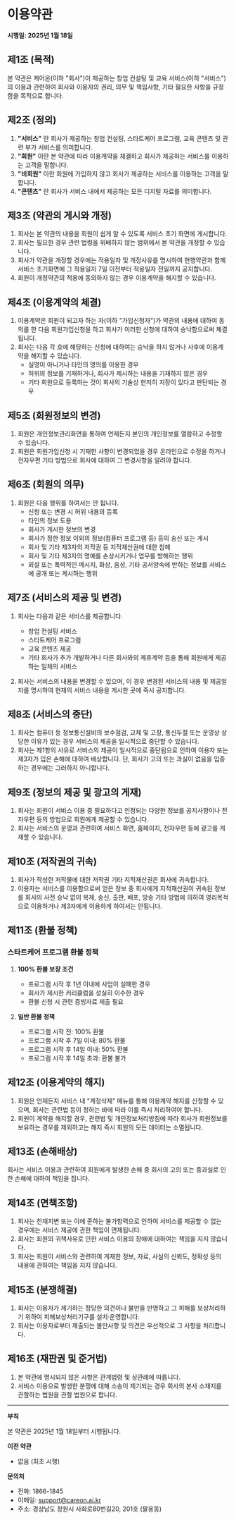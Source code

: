 # 이용약관

**시행일: 2025년 1월 18일**

## 제1조 (목적)

본 약관은 케어온(이하 "회사")이 제공하는 창업 컨설팅 및 교육 서비스(이하 "서비스")의 이용과 관련하여 회사와 이용자의 권리, 의무 및 책임사항, 기타 필요한 사항을 규정함을 목적으로 합니다.

## 제2조 (정의)

1. **"서비스"** 란 회사가 제공하는 창업 컨설팅, 스타트케어 프로그램, 교육 콘텐츠 및 관련 부가 서비스를 의미합니다.
2. **"회원"** 이란 본 약관에 따라 이용계약을 체결하고 회사가 제공하는 서비스를 이용하는 고객을 말합니다.
3. **"비회원"** 이란 회원에 가입하지 않고 회사가 제공하는 서비스를 이용하는 고객을 말합니다.
4. **"콘텐츠"** 란 회사가 서비스 내에서 제공하는 모든 디지털 자료를 의미합니다.

## 제3조 (약관의 게시와 개정)

1. 회사는 본 약관의 내용을 회원이 쉽게 알 수 있도록 서비스 초기 화면에 게시합니다.
2. 회사는 필요한 경우 관련 법령을 위배하지 않는 범위에서 본 약관을 개정할 수 있습니다.
3. 회사가 약관을 개정할 경우에는 적용일자 및 개정사유를 명시하여 현행약관과 함께 서비스 초기화면에 그 적용일자 7일 이전부터 적용일자 전일까지 공지합니다.
4. 회원이 개정약관의 적용에 동의하지 않는 경우 이용계약을 해지할 수 있습니다.

## 제4조 (이용계약의 체결)

1. 이용계약은 회원이 되고자 하는 자(이하 "가입신청자")가 약관의 내용에 대하여 동의를 한 다음 회원가입신청을 하고 회사가 이러한 신청에 대하여 승낙함으로써 체결됩니다.
2. 회사는 다음 각 호에 해당하는 신청에 대하여는 승낙을 하지 않거나 사후에 이용계약을 해지할 수 있습니다.
   - 실명이 아니거나 타인의 명의를 이용한 경우
   - 허위의 정보를 기재하거나, 회사가 제시하는 내용을 기재하지 않은 경우
   - 기타 회원으로 등록하는 것이 회사의 기술상 현저히 지장이 있다고 판단되는 경우

## 제5조 (회원정보의 변경)

1. 회원은 개인정보관리화면을 통하여 언제든지 본인의 개인정보를 열람하고 수정할 수 있습니다.
2. 회원은 회원가입신청 시 기재한 사항이 변경되었을 경우 온라인으로 수정을 하거나 전자우편 기타 방법으로 회사에 대하여 그 변경사항을 알려야 합니다.

## 제6조 (회원의 의무)

1. 회원은 다음 행위를 하여서는 안 됩니다.
   - 신청 또는 변경 시 허위 내용의 등록
   - 타인의 정보 도용
   - 회사가 게시한 정보의 변경
   - 회사가 정한 정보 이외의 정보(컴퓨터 프로그램 등) 등의 송신 또는 게시
   - 회사 및 기타 제3자의 저작권 등 지적재산권에 대한 침해
   - 회사 및 기타 제3자의 명예를 손상시키거나 업무를 방해하는 행위
   - 외설 또는 폭력적인 메시지, 화상, 음성, 기타 공서양속에 반하는 정보를 서비스에 공개 또는 게시하는 행위

## 제7조 (서비스의 제공 및 변경)

1. 회사는 다음과 같은 서비스를 제공합니다.
   - 창업 컨설팅 서비스
   - 스타트케어 프로그램
   - 교육 콘텐츠 제공
   - 기타 회사가 추가 개발하거나 다른 회사와의 제휴계약 등을 통해 회원에게 제공하는 일체의 서비스

2. 회사는 서비스의 내용을 변경할 수 있으며, 이 경우 변경된 서비스의 내용 및 제공일자를 명시하여 현재의 서비스 내용을 게시한 곳에 즉시 공지합니다.

## 제8조 (서비스의 중단)

1. 회사는 컴퓨터 등 정보통신설비의 보수점검, 교체 및 고장, 통신두절 또는 운영상 상당한 이유가 있는 경우 서비스의 제공을 일시적으로 중단할 수 있습니다.
2. 회사는 제1항의 사유로 서비스의 제공이 일시적으로 중단됨으로 인하여 이용자 또는 제3자가 입은 손해에 대하여 배상합니다. 단, 회사가 고의 또는 과실이 없음을 입증하는 경우에는 그러하지 아니합니다.

## 제9조 (정보의 제공 및 광고의 게재)

1. 회사는 회원이 서비스 이용 중 필요하다고 인정되는 다양한 정보를 공지사항이나 전자우편 등의 방법으로 회원에게 제공할 수 있습니다.
2. 회사는 서비스의 운영과 관련하여 서비스 화면, 홈페이지, 전자우편 등에 광고를 게재할 수 있습니다.

## 제10조 (저작권의 귀속)

1. 회사가 작성한 저작물에 대한 저작권 기타 지적재산권은 회사에 귀속합니다.
2. 이용자는 서비스를 이용함으로써 얻은 정보 중 회사에게 지적재산권이 귀속된 정보를 회사의 사전 승낙 없이 복제, 송신, 출판, 배포, 방송 기타 방법에 의하여 영리목적으로 이용하거나 제3자에게 이용하게 하여서는 안됩니다.

## 제11조 (환불 정책)

### 스타트케어 프로그램 환불 정책
1. **100% 환불 보장 조건**
   - 프로그램 시작 후 1년 이내에 사업이 실패한 경우
   - 회사가 제시한 커리큘럼을 성실히 이수한 경우
   - 환불 신청 시 관련 증빙자료 제출 필요

2. **일반 환불 정책**
   - 프로그램 시작 전: 100% 환불
   - 프로그램 시작 후 7일 이내: 80% 환불
   - 프로그램 시작 후 14일 이내: 50% 환불
   - 프로그램 시작 후 14일 초과: 환불 불가

## 제12조 (이용계약의 해지)

1. 회원은 언제든지 서비스 내 "계정삭제" 메뉴를 통해 이용계약 해지를 신청할 수 있으며, 회사는 관련법 등이 정하는 바에 따라 이를 즉시 처리하여야 합니다.
2. 회원이 계약을 해지할 경우, 관련법 및 개인정보처리방침에 따라 회사가 회원정보를 보유하는 경우를 제외하고는 해지 즉시 회원의 모든 데이터는 소멸됩니다.

## 제13조 (손해배상)

회사는 서비스 이용과 관련하여 회원에게 발생한 손해 중 회사의 고의 또는 중과실로 인한 손해에 대하여 책임을 집니다.

## 제14조 (면책조항)

1. 회사는 천재지변 또는 이에 준하는 불가항력으로 인하여 서비스를 제공할 수 없는 경우에는 서비스 제공에 관한 책임이 면제됩니다.
2. 회사는 회원의 귀책사유로 인한 서비스 이용의 장애에 대하여는 책임을 지지 않습니다.
3. 회사는 회원이 서비스와 관련하여 게재한 정보, 자료, 사실의 신뢰도, 정확성 등의 내용에 관하여는 책임을 지지 않습니다.

## 제15조 (분쟁해결)

1. 회사는 이용자가 제기하는 정당한 의견이나 불만을 반영하고 그 피해를 보상처리하기 위하여 피해보상처리기구를 설치·운영합니다.
2. 회사는 이용자로부터 제출되는 불만사항 및 의견은 우선적으로 그 사항을 처리합니다.

## 제16조 (재판권 및 준거법)

1. 본 약관에 명시되지 않은 사항은 관계법령 및 상관례에 따릅니다.
2. 서비스 이용으로 발생한 분쟁에 대해 소송이 제기되는 경우 회사의 본사 소재지를 관할하는 법원을 관할 법원으로 합니다.

---

**부칙**

본 약관은 2025년 1월 18일부터 시행됩니다.

**이전 약관**
- 없음 (최초 시행)

**문의처**
- 전화: 1866-1845
- 이메일: support@careon.ai.kr
- 주소: 경상남도 창원시 사화로80번길20, 201호 (팔용동)